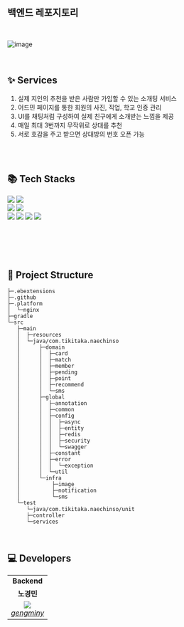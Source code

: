 ## <b>백엔드</b> 레포지토리

<br>

![image](https://user-images.githubusercontent.com/72291860/201526173-8c88304d-cd18-4b3c-8244-2944262e6211.png)


<br/>



## ✨ Services

1. 실제 지인의 추천을 받은 사람만 가입할 수 있는 소개팅 서비스
2. 어드민 페이지를 통한 회원의 사진, 직업, 학교 인증 관리
3. UI를 채팅처럼 구성하여 실제 친구에게 소개받는 느낌을 제공
4. 매일 최대 3번까지 무작위로 상대를 추천
5. 서로 호감을 주고 받으면 상대방의 번호 오픈 가능


<br/><br/>


## 📚 Tech Stacks

<div align="left">
<div>
   <img src="https://img.shields.io/badge/Spring_Boot-F2F4F9?style=flat-square&logo=spring-boot">  
   <img src="https://img.shields.io/badge/Java-007396?style=flat-square&logo=java&logoColor=white">
</div>
<div>
  <img src="https://img.shields.io/badge/postgres-%23316192.svg?style=flat-square&logo=postgresql&logoColor=white">
  <img src="https://img.shields.io/badge/Redis-DC382D?style=flat-square&logo=Redis&logoColor=white">
  

</div>
<div>
    <img src="https://img.shields.io/badge/AWS-%23FF9900.svg?style=flat-square&logo=amazon-aws&logoColor=white">
    <img src="https://img.shields.io/badge/firebase-ffca28?style=flat-square&logo=firebase&logoColor=black">
    <img src="https://img.shields.io/badge/Swagger-85EA2D?style=flat-square&logo=Swagger&logoColor=white">
    <img src="https://img.shields.io/badge/JWT-000000?style=flat-square&logo=JSON%20web%20tokens&logoColor=white">
</div>
</div>


<br/><br/>

<!-- 
## 🔍 개발 과정
 🛠 under construction 🛠


<br/> -->


<br/>

## 📁 Project Structure

```shell
├─.ebextensions
├─.github
├─.platform
│  └─nginx
├─gradle
└─src
   ├─main
   │  ├─resources
   │  └─java/com.tikitaka.naechinso
   │      ├─domain
   │      │  ├─card
   │      │  ├─match
   │      │  ├─member
   │      │  ├─pending
   │      │  ├─point
   │      │  ├─recommend
   │      │  └─sms
   │      ├─global
   │      │  ├─annotation
   │      │  ├─common
   │      │  ├─config
   │      │  │  ├─async
   │      │  │  ├─entity
   │      │  │  ├─redis
   │      │  │  ├─security
   │      │  │  └─swagger
   │      │  ├─constant
   │      │  ├─error
   │      │  │  └─exception
   │      │  └─util
   │      └─infra
   │          ├─image
   │          ├─notification
   │          └─sms
   └─test
      └─java/com.tikitaka.naechinso/unit
      ├─controller
      └─services
```

<br/>

## 💻 Developers

<table>
    <tr align="center">
        <td><B>Backend<B></td>
    </tr>
    <tr align="center">
        <td><B>노경민<B></td>
    </tr>
    <tr align="center">
        <td>
            <img src="https://github.com/gengminy.png?size=100">
            <br>
            <a href="https://github.com/gengminy"><I>gengminy</I></a>
        </td>
    </tr>
</table>
